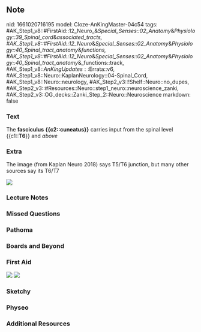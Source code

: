 ## Note
nid: 1661020716195
model: Cloze-AnKingMaster-04c54
tags: #AK_Step1_v8::#FirstAid::12_Neuro_&_Special_Senses::02_Anatomy_&_Physiology::39_Spinal_cord_&_associated_tracts, #AK_Step1_v8::#FirstAid::12_Neuro_&_Special_Senses::02_Anatomy_&_Physiology::40_Spinal_tract_anatomy_&_functions, #AK_Step1_v8::#FirstAid::12_Neuro_&_Special_Senses::02_Anatomy_&_Physiology::40_Spinal_tract_anatomy_&_functions::track, #AK_Step1_v8::$AnKingUpdates::$Errata::v6, #AK_Step1_v8::Neuro::KaplanNeurology::04-Spinal_Cord, #AK_Step1_v8::Neuro::neurology, #AK_Step2_v3::!Shelf::Neuro::no_dupes, #AK_Step2_v3::#Resources::Neuro::step1_neuro::neuroscience_zanki, #AK_Step2_v3::OG_decks::Zanki_Step_2::Neuro::Neuroscience
markdown: false

### Text
<div>
  The <b>fasciculus</b> <b>{{c2::cuneatus}}</b> carries input from
  the spinal level {{c1::<b>T6</b>}} and <i>above</i>
</div>

### Extra
The image (from Kaplan Neuro 2018) says T5/T6 junction, but many
other sources say its T6/T7
<div><img src="paste-16887811408491.jpg"></div>

### Lecture Notes


### Missed Questions


### Pathoma


### Boards and Beyond


### First Aid
<img src="tmpbRxfRl.png"> <img src="tmp3VxUnT.png">

### Sketchy


### Physeo


### Additional Resources

